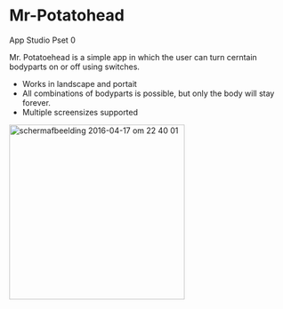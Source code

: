 # Mr-Potatohead
App Studio Pset 0

Mr. Potatoehead is a simple app in which the user can turn cerntain bodyparts on or off using switches.

  - Works in landscape and portait
  - All combinations of bodyparts is possible, but only the body will stay forever.
  - Multiple screensizes supported

<img width="315" alt="schermafbeelding 2016-04-17 om 22 40 01" src="https://cloud.githubusercontent.com/assets/16402764/14589970/5164f1c2-04ef-11e6-8d20-b3f9435a4637.png">


